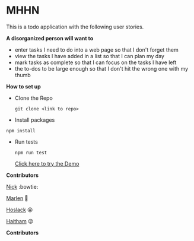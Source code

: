 # MHHN

This is a todo application with the following user stories.

**A disorganized person will want to**
+ enter tasks I need to do into a web page so that I don't forget them
+ view the tasks I have added in a list so that I can plan my day
+ mark tasks as complete so that I can focus on the tasks I have left
+ the to-dos to be large enough so that I don't hit the wrong one with my thumb

**How to set up**

+ Clone the Repo

  `git clone <link to repo>`

+ Install packages

 `npm install`

+ Run tests

  `npm run test`


  [Click here to try the Demo](https://facn3.github.io/MHHN/)

**Contributors**

[Nick](https://github.com/NickP123) :bowtie:

[Marlen](https://github.com/MarlenAw)  :princess:

[Hoslack](https://github.com/hoslack) :stuck_out_tongue_closed_eyes:

[Haitham](https://github.com/haithhawk) :rage:


**Contributors**
